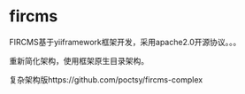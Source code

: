 fircms 
======

FIRCMS基于yiiframework框架开发，采用apache2.0开源协议。。。


重新简化架构，使用框架原生目录架构。

复杂架构版https://github.com/poctsy/fircms-complex
